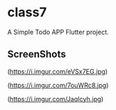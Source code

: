 # class7

A Simple Todo APP Flutter project.

## ScreenShots

(https://i.imgur.com/eVSx7EG.jpg)

(https://i.imgur.com/7ouWRc8.jpg)

(https://i.imgur.com/JaqIcyh.jpg)